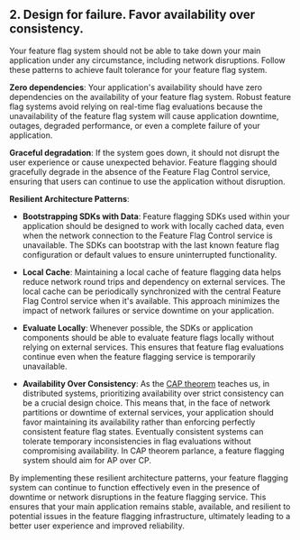 ## 2. Design for failure. Favor availability over consistency.

Your feature flag system should not be able to take down your main application under any circumstance, including network disruptions. Follow these patterns to achieve fault tolerance for your feature flag system.

**Zero dependencies**: Your application's availability should have zero dependencies on the availability of your feature flag system. Robust feature flag systems avoid relying on real-time flag evaluations because the unavailability of the feature flag system will cause application downtime, outages, degraded performance, or even a complete failure of your application.

 **Graceful degradation**: If the system goes down, it should not disrupt the user experience or cause unexpected behavior. Feature flagging should gracefully degrade in the absence of the Feature Flag Control service, ensuring that users can continue to use the application without disruption.

**Resilient Architecture Patterns**:

   - **Bootstrapping SDKs with Data**: Feature flagging SDKs used within your application should be designed to work with locally cached data, even when the network connection to the Feature Flag Control service is unavailable. The SDKs can bootstrap with the last known feature flag configuration or default values to ensure uninterrupted functionality.

   - **Local Cache**: Maintaining a local cache of feature flagging data helps reduce network round trips and dependency on external services. The local cache can be periodically synchronized with the central Feature Flag Control service when it's available. This approach minimizes the impact of network failures or service downtime on your application.

   - **Evaluate Locally**: Whenever possible, the SDKs or application components should be able to evaluate feature flags locally without relying on external services. This ensures that feature flag evaluations continue even when the feature flagging service is temporarily unavailable.

   - **Availability Over Consistency**: As the [CAP theorem](https://en.wikipedia.org/wiki/CAP_theorem) teaches us, in distributed systems, prioritizing availability over strict consistency can be a crucial design choice. This means that, in the face of network partitions or downtime of external services, your application should favor maintaining its availability rather than enforcing perfectly consistent feature flag states. Eventually consistent systems can tolerate temporary inconsistencies in flag evaluations without compromising availability. In CAP theorem parlance, a feature flagging system should aim for AP over CP.

By implementing these resilient architecture patterns, your feature flagging system can continue to function effectively even in the presence of downtime or network disruptions in the feature flagging service. This ensures that your main application remains stable, available, and resilient to potential issues in the feature flagging infrastructure, ultimately leading to a better user experience and improved reliability.
